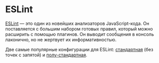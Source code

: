 # ESLint

[ESLint](http://eslint.org/) — это один из новейших анализаторов JavaScript-кода. Он поставляется с большим набором готовых правил, который можно расширить с помощью плагинов. Он выводит сообщения в консоль лаконично, но не жертвует их информативностью.

Две самые популярные конфигурации для ESLint: [стандартная](https://github.com/feross/standard) (без точек с запятой) и [полу-стандартная](https://github.com/Flet/semistandard).